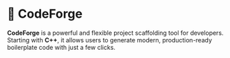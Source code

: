 # 🚀 CodeForge

**CodeForge** is a powerful and flexible project scaffolding tool for developers. Starting with **C++**, it allows users to generate modern, production-ready boilerplate code with just a few clicks.
